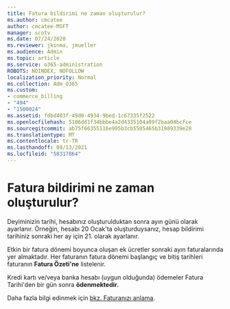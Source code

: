 ```yaml
---
title: Fatura bildirimi ne zaman oluşturulur?
ms.author: cmcatee
author: cmcatee-MSFT
manager: scotv
ms.date: 07/24/2020
ms.reviewer: jkinma, jmueller
ms.audience: Admin
ms.topic: article
ms.service: o365-administration
ROBOTS: NOINDEX, NOFOLLOW
localization_priority: Normal
ms.collection: Adm_O365
ms.custom:
- commerce_billing
- "494"
- "1500024"
ms.assetid: fdbd403f-49d0-4934-9bed-1c67335f2522
ms.openlocfilehash: 5106dd1f34bbbe4a2d4335104a09f2baa04bcfce
ms.sourcegitcommit: ab75f66355116e995b3cb5505465b31989339e28
ms.translationtype: MT
ms.contentlocale: tr-TR
ms.lasthandoff: 08/13/2021
ms.locfileid: "58317864"
---
```

# <a name="when-is-the-billing-statement-generated"></a>Fatura bildirimi ne zaman oluşturulur?

Deyiminizin tarihi, hesabınız oluşturulduktan sonra ayın günü olarak ayarlanır. Örneğin, hesabı 20 Ocak'ta oluşturduysanız, hesap bildirimi tarihiniz sonraki her ay için 21. olarak ayarlanır.

Etkin bir fatura dönemi boyunca oluşan ek ücretler sonraki ayın faturalarında yer almaktadır. Her faturanın fatura dönemi başlangıç ve bitiş tarihleri faturanın **Fatura Özeti'ne** listelenir.

Kredi kartı ve/veya banka hesabı (uygun olduğunda) ödemeler Fatura Tarihi'den bir gün sonra **ödenmektedir.**
  
Daha fazla bilgi edinmek için [bkz. Faturanızı anlama](https://docs.microsoft.com/microsoft-365/commerce/billing-and-payments/understand-your-invoice2).